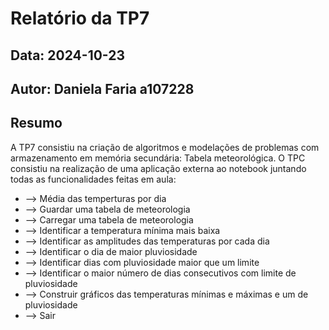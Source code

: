 # Relatório da TP7
## Data: 2024-10-23
## Autor: Daniela Faria a107228
## Resumo
A TP7 consistiu na criação de algoritmos e modelações de problemas com armazenamento em memória secundária: Tabela meteorológica.
O TPC consistiu na realização de uma aplicação externa ao notebook juntando todas as funcionalidades feitas em aula:

* --> Média das temperturas por dia
* --> Guardar uma tabela de meteorologia
* --> Carregar uma tabela de meteorologia
* --> Identificar a temperatura mínima mais baixa
* --> Identificar as amplitudes das temperaturas por cada dia
* --> Identificar o dia de maior pluviosidade
* --> Identificar dias com pluviosidade maior que um limite
* --> Identificar o maior número de dias consecutivos com limite de pluviosidade
* --> Construir gráficos das temperaturas mínimas e máximas e um de pluviosidade
* --> Sair

